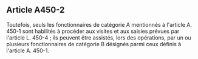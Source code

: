 Article A450-2
----
Toutefois, seuls les fonctionnaires de catégorie A mentionnés à l'article A.
450-1 sont habilités à procéder aux visites et aux saisies prévues par l'article
L. 450-4 ; ils peuvent être assistés, lors des opérations, par un ou plusieurs
fonctionnaires de catégorie B désignés parmi ceux définis à l'article A. 450-1.
